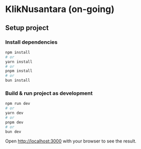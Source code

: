# KlikNusantara (on-going)

## Setup project

### Install dependencies

```bash
npm install
# or
yarn install
# or
pnpm install
# or
bun install
```

### Build & run project as development

```bash
npm run dev
# or
yarn dev
# or
pnpm dev
# or
bun dev
```

Open [http://localhost:3000](http://localhost:3000) with your browser to see the result.

